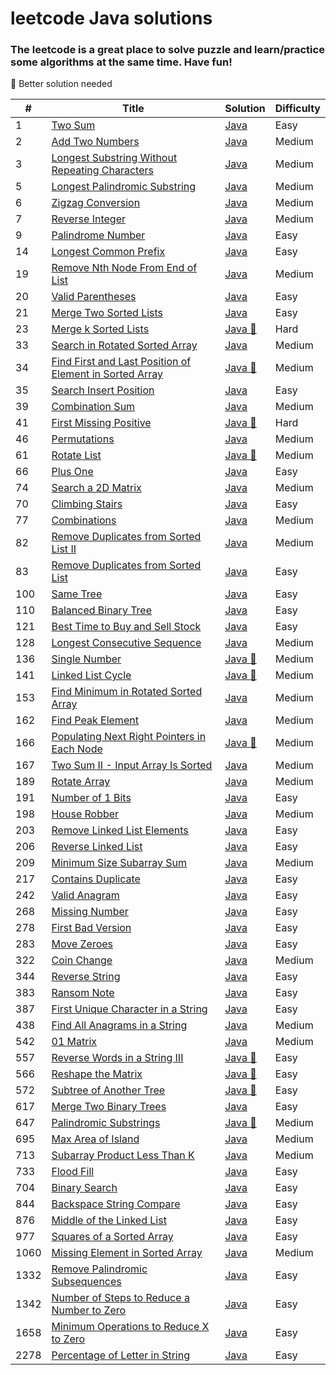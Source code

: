 # leetcode Java solutions 

###  The leetcode is a great place to solve puzzle and learn/practice some algorithms at the same time. Have fun!



:see_no_evil: Better solution needed

| #    | Title                                                                                                                         | Solution                                                                                 | Difficulty |
|------|-------------------------------------------------------------------------------------------------------------------------------|------------------------------------------------------------------------------------------|------------|
| 1    | [Two Sum](https://leetcode.com/problems/two-sum/)                                                                             | [Java](./src/two-sum.java)                                                               | Easy       |
| 2    | [Add Two Numbers](https://leetcode.com/problems/add-two-numbers/)                                                             | [Java](./src/add-two-numbers.java)                                                       | Medium     |
| 3    | [Longest Substring Without Repeating Characters](https://leetcode.com/problems/longest-substring-without-repeating-characters/) | [Java](./src/longest-sub-without-rep-char.java)                                          | Medium     |
| 5    | [Longest Palindromic Substring](https://leetcode.com/problems/longest-palindromic-substring/)                                 | [Java](./src/Longest-Palindromic-Substring.java)                                         | Medium     |
| 6    | [Zigzag Conversion](https://leetcode.com/problems/zigzag-conversion/)                                                         | [Java](./src/Zigzag-Conversion.java)                                                     | Medium     |
| 7    | [Reverse Integer](https://leetcode.com/problems/reverse-integer/)                                                             | [Java](./src/Reverse-Integer.java)                                                       | Medium     |
| 9    | [Palindrome Number](https://leetcode.com/problems/palindrome-number/)                                                         | [Java](./src/palindrome-number.java)                                                     | Easy       |
| 14   | [Longest Common Prefix](https://leetcode.com/problems/longest-common-prefix/)                                                 | [Java](./src/longest-common-prefix.java)                                                 | Easy       |
| 19   | [Remove Nth Node From End of List](https://leetcode.com/problems/remove-nth-node-from-end-of-list/)                           | [Java](./src/remove-nth-node-from-end-of-list.java)                                      | Medium     |
| 20   | [Valid Parentheses](https://leetcode.com/problems/valid-parentheses/)                                                         | [Java](./src/valid-parentheses.java)                                                     | Easy       |
| 21   | [Merge Two Sorted Lists](https://leetcode.com/problems/merge-two-sorted-lists/)                                               | [Java](./src/merge-two-sorted-lists.java)                                                | Easy       |
| 23   | [ Merge k Sorted Lists](https://leetcode.com/problems/merge-k-sorted-lists/)                                                  | [Java :see_no_evil:](./src/merge-k-sorted-lists.java)                                    | Hard       |
| 33   | [Search in Rotated Sorted Array](https://leetcode.com/problems/search-in-rotated-sorted-array/)                                                  | [Java](./src/search-in-rotated-sorted-array.java)                                        | Medium     |
| 34   | [Find First and Last Position of Element in Sorted Array](https://leetcode.com/problems/find-first-and-last-position-of-element-in-sorted-array/)                                                 | [Java :see_no_evil:](./src/find-first-and-last-position-of-element-in-sorted-array.java) | Medium     |
| 35   | [Search Insert Position](https://leetcode.com/problems/search-insert-position/)                                               | [Java](./src/search-insert-position.java)                                                | Easy       |
| 39   | [Combination Sum](https://leetcode.com/problems/combination-sum/)                                               | [Java](./src/combination-sum.java)                                                | Medium     |
| 41   | [First Missing Positive](https://leetcode.com/problems/first-missing-positive/)                                               | [Java :see_no_evil:](./src/first-missing-positive.java)                                  | Hard       |
| 46   | [Permutations](https://leetcode.com/problems/permutations/)                                               | [Java](./src/permutations.java)                                  | Medium     |
| 61   | [Rotate List](https://leetcode.com/problems/rotate-list/)                                                                     | [Java :see_no_evil:](./src/rotate-list.java)                                             | Medium     |
| 66   | [Plus One](https://leetcode.com/problems/plus-one/)                                                                           | [Java](./src/plus-one.java)                                                              | Easy       |
| 74   | [Search a 2D Matrix](https://leetcode.com/problems/search-a-2d-matrix/)                                                                           | [Java](./src/search-a-2d-matrix.java)                                                    | Medium     |
| 70   | [Climbing Stairs](https://leetcode.com/problems/climbing-stairs/)                                                             | [Java](./src/climbing-stairs.java)                                                       | Easy       |
| 77   | [Combinations](https://leetcode.com/problems/combinations/)                                                             | [Java](./src/combinations.java)                                                          | Medium     |
| 82   | [Remove Duplicates from Sorted List II](https://leetcode.com/problems/remove-duplicates-from-sorted-list-ii/)                                                             | [Java](./src/remove-duplicates-from-sorted-list-ii.java)                                 | Medium     |
| 83   | [Remove Duplicates from Sorted List](https://leetcode.com/problems/remove-duplicates-from-sorted-list/)                       | [Java](./src/remove-duplicates-from-sorted-list.java)                                    | Easy       |
| 100  | [Same Tree](https://leetcode.com/problems/same-tree/)                       | [Java](./src/same-tree.java)                                                             | Easy       |
| 110  | [Balanced Binary Tree](https://leetcode.com/problems/balanced-binary-tree/)                                                   | [Java](./src/balanced-binary-tree.java)                                                  | Easy       |
| 121  | [Best Time to Buy and Sell Stock](https://leetcode.com/problems/best-time-to-buy-and-sell-stock/)                                                   | [Java](./src/best-time-to-buy-and-sell-stock.java)                                       | Easy       |
| 128  | [Longest Consecutive Sequence](https://leetcode.com/problems/longest-consecutive-sequence/)                                   | [Java](./src/longest-consecutive-sequence.java)                                          | Medium     |
| 136  | [Single Number](https://leetcode.com/problems/single-number/)                                                                 | [Java :see_no_evil:](./src/single-number.java)                                           | Medium     |
| 141  | [Linked List Cycle](https://leetcode.com/problems/linked-list-cycle/)                                                                 | [Java :see_no_evil:](./src/linked-list-cycle.java)                                       | Medium     |
| 153  | [Find Minimum in Rotated Sorted Array](https://leetcode.com/problems/find-minimum-in-rotated-sorted-array/)                                                                | [Java](./src/find-minimum-in-rotated-sorted-array.java)                                  | Medium     |
| 162  | [Find Peak Element](https://leetcode.com/problems/find-peak-element/)                                                                 | [Java](./src/find-peak-element.java)                                                     | Medium     |
| 166  | [Populating Next Right Pointers in Each Node](https://leetcode.com/problems/populating-next-right-pointers-in-each-node/)     | [Java :see_no_evil:](./src/populating-next-right-pointers-in-each-node.java)             | Medium     |
| 167  | [Two Sum II - Input Array Is Sorted](https://leetcode.com/problems/two-sum-ii-input-array-is-sorted/)                         | [Java](./src/two-sum-ii-input-array-is-sorted.java)                                      | Medium     |
| 189  | [Rotate Array](https://leetcode.com/problems/rotate-array/)                                                                   | [Java](./src/rotate-array.java)                                                          | Medium     |
| 191  | [Number of 1 Bits](https://leetcode.com/problems/number-of-1-bits/)                                                           | [Java](./src/number-of-1-bits.java)                                                      | Easy       |
| 198  | [House Robber](https://leetcode.com/problems/house-robber/)                                                           | [Java](./src/house-robber.java)                                                          | Medium     |
| 203  | [Remove Linked List Elements](https://leetcode.com/problems/remove-linked-list-elements/)                                     | [Java](./src/remove-linked-list-elements.java)                                           | Easy       |
| 206  | [Reverse Linked List](https://leetcode.com/problems/reverse-linked-list/)                                                     | [Java](./src/reverse-linked-list.java)                                                   | Easy       |
| 209  | [Minimum Size Subarray Sum](https://leetcode.com/problems/minimum-size-subarray-sum/)                                                     | [Java](./src/minimum-size-subarray-sum.java)                                             | Medium     |
| 217  | [Contains Duplicate](https://leetcode.com/problems/contains-duplicate/)                                                       | [Java](./src/contains-duplicate.java)                                                    | Easy       |
| 242  | [Valid Anagram](https://leetcode.com/problems/valid-anagram/)                                                       | [Java](./src/problems/valid-anagram.java)                                                | Easy       |
| 268  | [Missing Number](https://leetcode.com/problems/missing-number/)                                                               | [Java](./src/missing-number.java)                                                        | Easy       |
| 278  | [First Bad Version](https://leetcode.com/problems/first-bad-version/)                                                         | [Java](./src/first-bad-version.java)                                                     | Easy       |
| 283  | [Move Zeroes](https://leetcode.com/problems/move-zeroes/)                                                                     | [Java](./src/move-zeroes.java)                                                           | Easy       |
| 322  | [Coin Change](https://leetcode.com/problems/coin-change/)                                                                     | [Java](./src/coin-change.java)                                                           | Medium     |
| 344  | [Reverse String](https://leetcode.com/problems/reverse-string/)                                                               | [Java](./src/reverse-string.java)                                                        | Easy       |
| 383  | [Ransom Note](https://leetcode.com/problems/ransom-note/)                                                               | [Java](./src/ransom-note.java)                                                           | Easy       |
| 387  | [First Unique Character in a String](https://leetcode.com/problems/first-unique-character-in-a-string/)                                                              | [Java](./src/first-unique-character-in-a-string.java)                                    | Easy       |
| 438  | [Find All Anagrams in a String](https://leetcode.com/problems/find-all-anagrams-in-a-string/)                                                               | [Java](./src/find-all-anagrams-in-a-string.java)                                         | Medium     |
| 542  | [01 Matrix](https://leetcode.com/problems/01-matrix/)                                                                         | [Java](./src/01-matrix.java)                                                             | Medium     |
| 557  | [Reverse Words in a String III](https://leetcode.com/problems/reverse-words-in-a-string-iii/)                                 | [Java :see_no_evil:](./src/reverse-words-in-a-string-iii.java)                           | Easy       |
| 566  | [Reshape the Matrix](https://leetcode.com/problems/reshape-the-matrix/)                                 | [Java :see_no_evil:](./src/reshape-the-matrix.java)                                      | Easy       |
| 572  | [ Subtree of Another Tree](https://leetcode.com/problems/subtree-of-another-tree/)                                 | [Java :see_no_evil:](./src/subtree-of-another-tree.java)                                 | Easy       |
| 617  | [Merge Two Binary Trees](https://leetcode.com/problems/merge-two-binary-trees/)                                               | [Java](./src/merge-two-binary-trees.java)                                                | Easy       |
| 647  | [Palindromic Substrings](https://leetcode.com/problems/palindromic-substrings/)                                               | [Java :see_no_evil:](./src/palindromic-substrings.java)                                  | Medium     |
| 695  | [Max Area of Island](https://leetcode.com/problems/max-area-of-island/)                                                       | [Java](./src/max-area-of-island.java)                                                    | Medium     |
| 713  | [Subarray Product Less Than K](https://leetcode.com/problems/subarray-product-less-than-k/)                                                       | [Java](./src/subarray-product-less-than-k.java)                                          | Medium     |
| 733  | [Flood Fill](https://leetcode.com/problems/flood-fill/)                                                                       | [Java](./src/flood-fill.java)                                                            | Easy       |
| 704  | [Binary Search](https://leetcode.com/problems/binary-search/)                                                                 | [Java](./src/binary-search.java)                                                         | Easy       |
| 844  | [ Backspace String Compare](https://leetcode.com/problems/backspace-string-compare/)                                                                 | [Java](./src/backspace-string-compare.java)                                              | Easy       |
| 876  | [Middle of the Linked List](https://leetcode.com/problems/middle-of-the-linked-list/)                                         | [Java](./src/middle-of-the-linked-list.java)                                             | Easy       |
| 977  | [Squares of a Sorted Array](https://leetcode.com/problems/squares-of-a-sorted-array/)                                         | [Java](./src/squares-of-a-sorted-array.java)                                             | Easy       |
| 1060 | [Missing Element in Sorted Array](https://leetcode.com/problems/missing-element-in-sorted-array/)                                         | [Java](./src/squares-of-a-sorted-array.java)                                             | Medium     |
| 1332 | [Remove Palindromic Subsequences](https://leetcode.com/problems/remove-palindromic-subsequences/)                                         | [Java](./src/remove-palindromic-subsequences.java)                                       | Easy       |
| 1342 | [Number of Steps to Reduce a Number to Zero](https://leetcode.com/problems/number-of-steps-to-reduce-a-number-to-zero/)       | [Java](./src/number-of-steps-to-reduce-a-number-to-zero.java)                            | Easy       |
| 1658 | [Minimum Operations to Reduce X to Zero](https://leetcode.com/problems/minimum-operations-to-reduce-x-to-zero/)       | [Java](./src/minimum-operations-to-reduce-x-to-zero.java)                                | Easy       |
| 2278 | [Percentage of Letter in String](https://leetcode.com/problems/percentage-of-letter-in-string/)                               | [Java](./src/percentage-of-letter-in-string.java)                                        | Easy       |